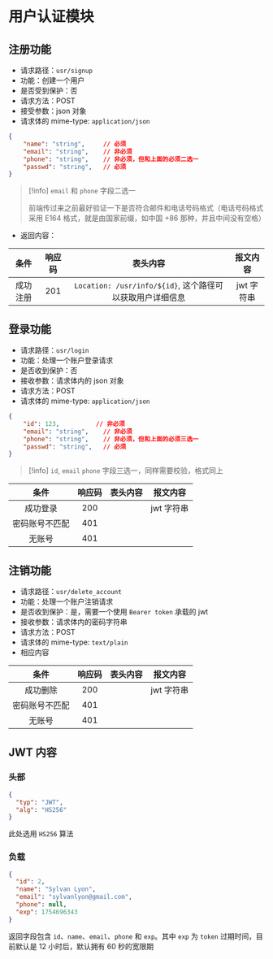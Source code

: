 # 用户认证模块
## 注册功能
-  请求路径：`usr/signup`
- 功能：创建一个用户
- 是否受到保护：否
- 请求方法：POST
- 接受参数：json 对象
- 请求体的 mime-type: `application/json`
```json
{
	"name": "string",     // 必须
	"email": "string",    // 非必须
	"phone": "string",    // 非必须，但和上面的必须二选一
	"passwd": "string",   // 必须
}
```

> [!info]
> `email` 和 `phone` 字段二选一
> 
> 前端传过来之前最好验证一下是否符合邮件和电话号码格式（电话号码格式采用 E164 格式，就是由国家前缀，如中国 +86 那种，并且中间没有空格）


- 返回内容：

|     条件      | 响应码 |                    表头内容                     |  报文内容   |
| :---------: | :-: | :-----------------------------------------: | :-----: |
|    成功注册     | 201 | `Location: /usr/info/${id}`, 这个路径可以获取用户详细信息 | jwt 字符串 |


## 登录功能
- 请求路径：`usr/login`
- 功能：处理一个账户登录请求
- 是否收到保护：否
- 接收参数：请求体内的 json 对象
- 请求方法：POST
- 请求体的 mime-type: `application/json`
```json
{
	"id": 123,          // 非必须
	"email": "string",    // 非必须
	"phone": "string",    // 非必须，但和上面的必须三选一
	"passwd": "string",   // 必须
}
```

> [!info]
> `id`, `email` `phone`  字段三选一，同样需要校验，格式同上

|     条件      | 响应码 | 表头内容 |  报文内容   |
| :---------: | :-: | :--: | :-----: |
|    成功登录     | 200 |      | jwt 字符串 |
|   密码账号不匹配   | 401 |      |         |
|     无账号     | 401 |      |         |


## 注销功能
- 请求路径：`usr/delete_account`
- 功能：处理一个账户注销请求
- 是否收到保护：是，需要一个使用 `Bearer token` 承载的 jwt
- 接收参数：请求体内的密码字符串
- 请求方法：POST
- 请求体的 mime-type: `text/plain`
- 相应内容

|     条件      | 响应码 | 表头内容 |  报文内容   |
| :---------: | :-: | :--: | :-----: |
|    成功删除     | 200 |      | jwt 字符串 |
|   密码账号不匹配   | 401 |      |         |
|     无账号     | 401 |      |         |


## JWT 内容

### 头部

```json
{
  "typ": "JWT",
  "alg": "HS256"
}
```

此处选用 `HS256` 算法

### 负载

```json
{
  "id": 2,
  "name": "Sylvan Lyon",
  "email": "sylvanlyon@gmail.com",
  "phone": null,
  "exp": 1754696343
}
```

返回字段包含 `id`、`name`、`email`、`phone` 和 `exp`。其中  `exp` 为 `token` 过期时间，目前默认是 12 小时后，默认拥有 60 秒的宽限期